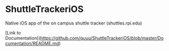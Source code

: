 # ShuttleTrackeriOS
Native iOS app of the on campus shuttle tracker (shuttles.rpi.edu)

[Link to Documentation[(https://github.com/quuu/ShuttleTrackeriOS/blob/master/Documentation/README.md)
